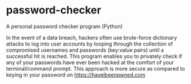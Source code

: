 # password-checker
A personal password checker program (Python)

In the event of a data breach, hackers often use brute-force dictionary attacks to log into user accounts by looping through the collection of compromised usernames and passwords (key:value pairs) until a successful hit is reached. This program enables you to privately check if any of your passwords have ever been hacked at the comfort of your terminal/command prompt. This approach is more secure as compared to keying in your password on https://haveibeenpwned.com

